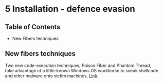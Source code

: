 # 5 Installation - defence evasion

## Table of Contents

- New Fibers techniques 

## New fibers techniques

Two new code-execution techniques, Poison Fiber and Phantom Thread, take advantage of a little-known Windows OS workhorse to sneak shellcode and other malware onto victim machines. [Link](https://www.darkreading.com/application-security/sneaky-shellcode-windows-fibers-edr-proof-code-execution).

